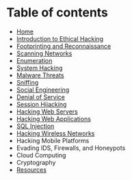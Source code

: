 # Table of contents

* [Home](README.md)
* [Introduction to Ethical Hacking](introduction-to-ethical-hacking.md)
* [Footprinting and Reconnaissance](footprinting-and-reconnaissance.md)
* [Scanning Networks](scanning-networks.md)
* [Enumeration](enumeration.md)
* [System Hacking](system-hacking.md)
* [Malware Threats](malware-threats.md)
* [Sniffing](sniffing.md)
* [Social Engineering](social-engineering.md)
* [Denial of Service](denial-of-service.md)
* [Session Hijacking](session-hijacking.md)
* [Hacking Web Servers](hacking-web-servers.md)
* [Hacking Web Applications](hacking-web-applications.md)
* [SQL Injection](sql-injection.md)
* [Hacking Wireless Networks](hacking-wireless-networks.md)
* Hacking Mobile Platforms
* Evading IDS, Firewalls, and Honeypots
* Cloud Computing
* Cryptography
* [Resources](resources.md)

